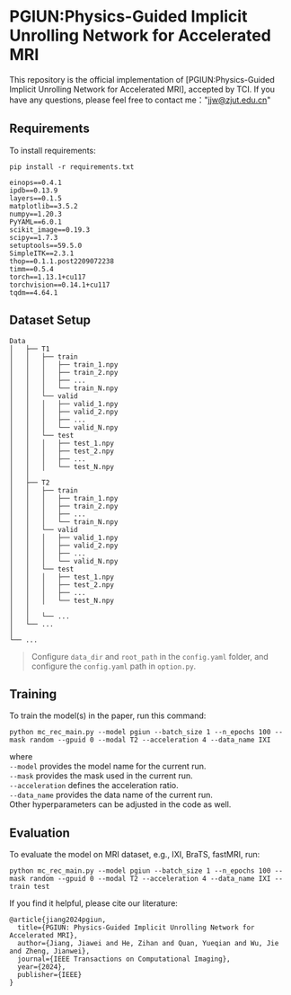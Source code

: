 
# PGIUN:Physics-Guided Implicit Unrolling Network for Accelerated MRI

This repository is the official implementation of [PGIUN:Physics-Guided Implicit Unrolling Network for Accelerated MRI], accepted by TCI. If you have any questions, please feel free to contact me："jjw@zjut.edu.cn" 

## Requirements

To install requirements:

```setup
pip install -r requirements.txt
```
```
einops==0.4.1
ipdb==0.13.9
layers==0.1.5
matplotlib==3.5.2
numpy==1.20.3
PyYAML==6.0.1
scikit_image==0.19.3
scipy==1.7.3
setuptools==59.5.0
SimpleITK==2.3.1
thop==0.1.1.post2209072238
timm==0.5.4
torch==1.13.1+cu117
torchvision==0.14.1+cu117
tqdm==4.64.1
```

## Dataset Setup
```
Data
│   ├── T1
│   │   ├── train
│   │   │   ├── train_1.npy         
│   │   │   ├── train_2.npy 
│   │   │   ├── ...         
│   │   │   └── train_N.npy
│   │   └── valid
│   │   │   ├── valid_1.npy         
│   │   │   ├── valid_2.npy 
│   │   │   ├── ...         
│   │   │   └── valid_N.npy
│   │   └── test
│   │   │   ├── test_1.npy         
│   │   │   ├── test_2.npy 
│   │   │   ├── ...         
│   │   │   └── test_N.npy
│   │   
│   ├── T2
│   │   ├── train
│   │   │   ├── train_1.npy         
│   │   │   ├── train_2.npy 
│   │   │   ├── ...         
│   │   │   └── train_N.npy
│   │   └── valid
│   │   │   ├── valid_1.npy         
│   │   │   ├── valid_2.npy 
│   │   │   ├── ...         
│   │   │   └── valid_N.npy
│   │   └── test
│   │   │   ├── test_1.npy         
│   │   │   ├── test_2.npy 
│   │   │   ├── ...         
│   │   │   └── test_N.npy
│   │   
│   │   └── ...
│   └── ...
│            
└── ...
```
> Configure ```data_dir``` and ```root_path``` in the ```config.yaml``` folder, and configure the ```config.yaml``` path in ```option.py```.
## Training

To train the model(s) in the paper, run this command:

```train
python mc_rec_main.py --model pgiun --batch_size 1 --n_epochs 100 --mask random --gpuid 0 --modal T2 --acceleration 4 --data_name IXI
```
where  
```--model``` provides the model name for the current run.  
```--mask``` provides the mask used in the current run.  
```--acceleration``` defines the acceleration ratio.  
```--data_name``` provides the data name of the current run.  
Other hyperparameters can be adjusted in the code as well.  

## Evaluation

To evaluate the model on MRI dataset, e.g., IXI, BraTS, fastMRI, run:

```eval
python mc_rec_main.py --model pgiun --batch_size 1 --n_epochs 100 --mask random --gpuid 0 --modal T2 --acceleration 4 --data_name IXI --train test
```

If you find it helpful, please cite our literature:
```
@article{jiang2024pgiun,
  title={PGIUN: Physics-Guided Implicit Unrolling Network for Accelerated MRI},
  author={Jiang, Jiawei and He, Zihan and Quan, Yueqian and Wu, Jie and Zheng, Jianwei},
  journal={IEEE Transactions on Computational Imaging},
  year={2024},
  publisher={IEEE}
}
```

